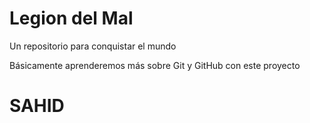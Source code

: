 # Legion del Mal
Un repositorio para conquistar el mundo

Básicamente aprenderemos más sobre Git y GitHub con este proyecto


# SAHID